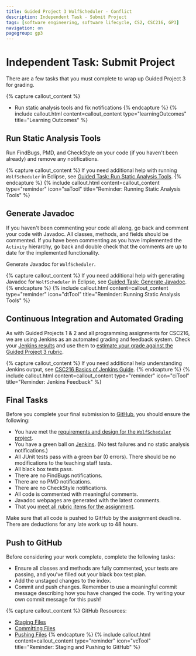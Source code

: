 ```yaml
---
title: Guided Project 3 WolfScheduler - Conflict
description: Independent Task - Submit Project
tags: [software engineering, software lifecycle, CS2, CSC216, GP3]
navigation: on
pagegroup: gp3
---
```

# Independent Task: Submit Project
There are a few tasks that you must complete to wrap up Guided Project 3 for grading.

{% capture callout_content %}
  * Run static analysis tools and fix notifications
{% endcapture %}
{% include callout.html content=callout_content type="learningOutcomes" title="Learning Outcomes" %}
  
## Run Static Analysis Tools
Run FindBugs, PMD, and CheckStyle on your code (if you haven't been already) and remove any notifications.  

{% capture callout_content %}
If you need additional help with running `WolfScheduler` in Eclipse, see [Guided Task: Run Static Analysis Tools](../gp1/gp1-static-analysis).
{% endcapture %}
{% include callout.html content=callout_content type="reminder" icon="saTool" title="Reminder: Running Static Analysis Tools" %}

## Generate Javadoc
If you haven't been commenting your code all along, go back and comment your code with Javadoc.  All classes, methods, and fields should be commented.  If you have been commenting as you have implemented the `Activity` hierarchy, go back and double check that the comments are up to date for the implemented functionality.

Generate Javadoc for `WolfScheduler`.

{% capture callout_content %}
If you need additional help with generating Javadoc for `WolfScheduler` in Eclipse, see [Guided Task: Generate Javadoc](../gp1/gp1-javadoc).
{% endcapture %}
{% include callout.html content=callout_content type="reminder" icon="dtTool" title="Reminder: Running Static Analysis Tools" %}


## Continuous Integration and Automated Grading
As with Guided Projects 1 & 2 and all programming assignments for CSC216, we are using Jenkins as an automated grading and feedback system.  Check your [Jenkins results](http://go.ncsu.edu/jenkins-csc216) and use them to [estimate your grade against the Guided Project 3 rubric](../wolf-scheduler/ws-rubric#guided-project-3-rubric).

{% capture callout_content %}
If you need additional help understanding Jenkins output, see [CSC216 Basics of Jenkins Guide](../jenkins/).
{% endcapture %}
{% include callout.html content=callout_content type="reminder" icon="ciTool" title="Reminder: Jenkins Feedback" %}

## Final Tasks
Before you complete your final submission to [GitHub](https://github.ncsu.edu), you should ensure the following:

  * You have met the [requirements and design for the `WolfScheduler` project](../wolf-scheduler/ws-requirements#guided-project-3-requirements).
  * You have a green ball on [Jenkins](http://go.ncsu.edu/jenkins-csc216). (No test failures and no static analysis notifications.)
  * All JUnit tests pass with a green bar (0 errors).  There should be no modifications to the teaching staff tests.
  * All black box tests pass.
  * There are no FindBugs notifications.
  * There are no PMD notifications.
  * There are no CheckStyle notifications.
  * All code is commented with meaningful comments.
  * Javadoc webpages are generated with the latest comments.
  * That you [meet all rubric items for the assignment](../wolf-scheduler/ws-rubric#guided-project-3-rubric).

Make sure that all code is pushed to GitHub by the assignment deadline.  There are deductions for any late work up to 48 hours.

## Push to GitHub
Before considering your work complete, complete the following tasks:

  * Ensure all classes and methods are fully commented, your tests are passing, and you've filled out your black box test plan.
  * Add the unstaged changes to the index.
  * Commit and push changes.  Remember to use a meaningful commit message describing how you have changed the code.  Try writing your own commit message for this push!

{% capture callout_content %}
GitHub Resources:

  * [Staging Files](../git-tutorial/git-staging)
  * [Committing Files](../git-tutorial/git-commit)
  * [Pushing Files](../git-tutorial/git-push)
{% endcapture %}
{% include callout.html content=callout_content type="reminder" icon="vcTool" title="Reminder: Staging and Pushing to GitHub" %}